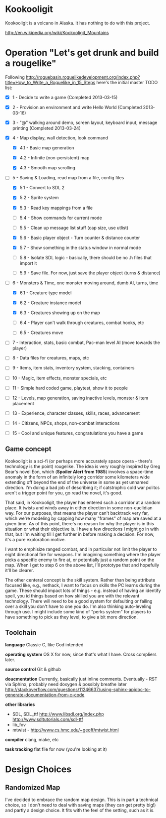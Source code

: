 Kookooligit
===========

Kookooligit is a volcano in Alaska.  It has nothing to do with this project.

http://en.wikipedia.org/wiki/Kookooligit_Mountains

Operation "Let's get drunk and build a rougelike"
=================================================

Following http://roguebasin.roguelikedevelopment.org/index.php?title=How_to_Write_a_Roguelike_in_15_Steps
here's the initial master TODO list:

 - [x] 1 - Decide to write a game (Completed 2013-03-15)

 - [x] 2 - Provision an environment and write Hello World (Completed 2013-03-16)

 - [x] 3 - "@" walking around demo, screen layout, keyboard input, message printing (Completed 2013-03-24)

 - [x] 4 - Map display, wall detection, look command

   - [x] 4.1 - Basic map generation

   - [x] 4.2 - Infinite (non-persistent) map

   - [x] 4.3 - Smooth map scrolling

 - [ ] 5 - Saving & Loading, read map from a file, config files

   - [x] 5.1 - Convert to SDL 2

   - [x] 5.2 - Sprite system

   - [x] 5.3 - Read key mappings from a file

   - [ ] 5.4 - Show commands for current mode

   - [ ] 5.5 - Clean up message list stuff (cap size, use utlist)

   - [x] 5.6 - Basic player object - Turn counter & distance counter

   - [x] 5.7 - Show something in the status window in normal mode

   - [ ] 5.8 - Isolate SDL logic - basically, there should be no .h files that import it

   - [ ] 5.9 - Save file.  For now, just save the player object (turns & distance)

 - [ ] 6 - Monsters & Time, one monster moving around, dumb AI, turns, time

    - [x] 6.1 - Creature type model

    - [x] 6.2 - Creature instance model

    - [x] 6.3 - Creatures showing up on the map

    - [ ] 6.4 - Player can't walk through creatures, combat hooks, etc

    - [ ] 6.5 - Creatures move

 - [ ] 7 - Interaction, stats, basic combat, Pac-man level AI (move towards the player)

 - [ ] 8 - Data files for creatures, maps, etc

 - [ ] 9 - Items, item stats, inventory system, stacking, containers

 - [ ] 10 - Magic, item effects, monster specials, etc

 - [ ] 11 - Simple hard coded game, playtest, show it to people

 - [ ] 12 - Levels, map generation, saving inactive levels, monster & item placement

 - [ ] 13 - Experience, character classes, skills, races, advancement

 - [ ] 14 - Citizens, NPCs, shops, non-combat interactions

 - [ ] 15 - Cool and unique features, congratulations you have a game

Game concept
------------

Kookooligit is a sci-fi (or perhaps more accurately space opera - there's
technology is the point) rougelike.  The idea is very roughly inspired by
Greg Bear's novel Eon, which (**Spoiler Alert from 1985**) involves a
space-time anomaly in the form of an infinitely long corridor some kilometers
wide extending off beyond the end of the universe in some as yet unnamed
direction.  I'm doing a bad job of describing it; if catstrophic cold war
politcs aren't a trigger point for you, go read the novel, it's good.

That said, in Kookooligit, the player has entered such a corridor at a random
place.  It twists and winds away in either direction in some non-euclidian
way.  For our purposes, that means the player can't backtrack very far, which
we're modeling by capping how many "frames" of map are saved at a given time.
As of this point, there's no reason for why the player is in this situation
or what their objective is.  I have a few directions I might go in with that,
but I'm waiting till I get further in before making a decision.  For now,
it's a pure exploration motive.

I want to emphisize ranged combat, and in particular not limit the player to
eight directional fire for weapons.  I'm imagining something where the player
picks a specific enemy to fire at, or potentially just a random point on the
map.  When I get to step 6 on the above list, I'll prototype that and
hopefully it'll be clearer.

The other centeral concept is the skill system.  Rather than being attribute
focused like, e.g., nethack, I want to focus on skills the PC learns during
the game.  These should impact lots of things - e.g. instead of having an
identify spell, you id things based on how skilled you are with the relevant
technology.  There will need to be a good system for defaulting or failing
over a skill you don't have to one you do.  I'm also thinking auto-leveling
through use.  I might include some kind of "perks system" for players to have
something to pick as they level, to give a bit more direction.

Toolchain
---------

**language** Classic C, like God intended

**operating system** OS X for now, since that's what I have.  Cross compliers later.

**source control** Git & github

**doucmentation** Currently, basically just inline comments.  Eventually - RST via Sphinx, probably need doxygen & possibly breathe later http://stackoverflow.com/questions/11246637/using-sphinx-apidoc-to-generate-documentation-from-c-code

**other libraries** 

  * SDL, SDL_ttf http://www.libsdl.org/index.php  http://www.sdltutorials.com/sdl-ttf
  * lib_fov
  * mtwist - http://www.cs.hmc.edu/~geoff/mtwist.html

**compiler** clang, make, etc

**task tracking** flat file for now (you're looking at it)


Design Choices
==============

Randomized Map
--------------

I've decided to embrace the random map design.  This is in part a technical
choice, so I don't need to deal with saving maps (they can get pretty big!)
and partly a design choice.  It fits with the feel of the setting, such as it
is.

